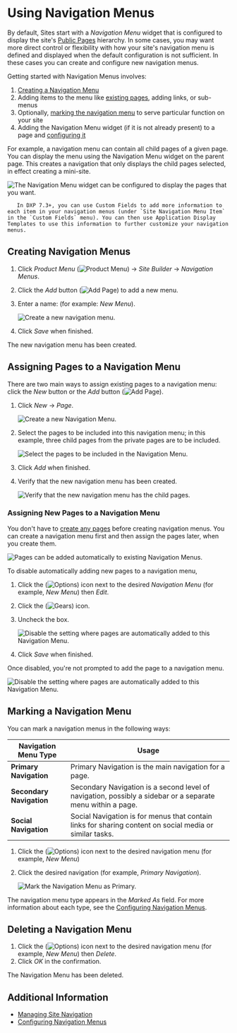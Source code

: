 # Using Navigation Menus

By default, Sites start with a _Navigation Menu_ widget that is configured to display the site's [Public Pages](../creating-pages/understanding-pages/understanding-pages.md) hierarchy. In some cases, you may want more direct control or flexibility with how your site's navigation menu is defined and displayed when the default configuration is not sufficient. In these cases you can create and configure new navigation menus.

Getting started with Navigation Menus involves:

1. [Creating a Navigation Menu](#creating-navigation-menus)
1. Adding items to the menu like [existing pages](#assigning-pages-to-a-navigation-menu), adding links, or sub-menus
1. Optionally, [marking the navigation menu](#marking-a-navigation-menu) to serve particular function on your site
1. Adding the Navigation Menu widget (if it is not already present) to a page and [configuring it](./configuring-navigation-menus.md)

For example, a navigation menu can contain all child pages of a given page. You can display the menu using the Navigation Menu widget on the parent page. This creates a navigation that only displays the child pages selected, in effect creating a mini-site.

![The Navigation Menu widget can be configured to display the pages that you want.](./using-navigation-menus/images/09.png)

```tip::
   In DXP 7.3+, you can use Custom Fields to add more information to each item in your navigation menus (under `Site Navigation Menu Item` in the `Custom Fields` menu). You can then use Application Display Templates to use this information to further customize your navigation menus.
```
<!-- Add links to this annotation for Custom Fields and ADTs when available. -->

## Creating Navigation Menus

1. Click _Product Menu_ (![Product Menu](../../images/icon-product-menu.png)) &rarr; _Site Builder_ &rarr; _Navigation Menus_.
1. Click the _Add_ button (![Add Page](../../images/icon-add.png)) to add a new menu.
1. Enter a name: (for example: _New Menu_).

    ![Create a new navigation menu.](./using-navigation-menus/images/01.png)

1. Click _Save_ when finished.

The new navigation menu has been created.

## Assigning Pages to a Navigation Menu

There are two main ways to assign existing pages to a navigation menu: click the _New_ button or the _Add_ button (![Add Page](../../images/icon-add.png)).

1. Click _New_ &rarr; _Page_.

    ![Create a new Navigation Menu.](./using-navigation-menus/images/02.png)

1. Select the pages to be included into this navigation menu; in this example, three child pages from the private pages are to be included.

    ![Select the pages to be included in the Navigation Menu.](./using-navigation-menus/images/03.png)

1. Click _Add_ when finished.
1. Verify that the new navigation menu has been created.

    ![Verify that the new navigation menu has the child pages.](./using-navigation-menus/images/04.png)

### Assigning New Pages to a Navigation Menu

You don't have to [create any pages](../creating-pages/adding-pages/adding-a-page-to-a-site.md) before creating navigation menus. You can create a navigation menu first and then assign the pages later, when you create them. 

![Pages can be added automatically to existing Navigation Menus.](./using-navigation-menus/images/06.png)

To disable automatically adding new pages to a navigation menu,

1. Click the (![Options](../../images/icon-options.png)) icon next to the desired _Navigation Menu_ (for example, _New Menu_) then _Edit_.
1. Click the (![Gears](../../images/icon-control-menu-gear.png)) icon.
1. Uncheck the box.

    ![Disable the setting where pages are automatically added to this Navigation Menu.](./using-navigation-menus/images/05.png)

1. Click _Save_ when finished.

Once disabled, you're not prompted to add the page to a navigation menu.

![Disable the setting where pages are automatically added to this Navigation Menu.](./using-navigation-menus/images/08.png)

## Marking a Navigation Menu

You can mark a navigation menus in the following ways:

| Navigation Menu Type | Usage |
| --- | --- |
| **Primary Navigation** | Primary Navigation is the main navigation for a page. |
| **Secondary Navigation** | Secondary Navigation is a second level of navigation, possibly a sidebar or a separate menu within a page. |
| **Social Navigation** | Social Navigation is for menus that contain links for sharing content on social media or similar tasks. |

1. Click the (![Options](../../images/icon-options.png)) icon next to the desired navigation menu (for example, _New Menu_)
1. Click the desired navigation (for example, _Primary Navigation_).

   ![Mark the Navigation Menu as Primary.](./using-navigation-menus/images/07.png)

The navigation menu type appears in the _Marked As_ field. For more information about each type, see the [Configuring Navigation Menus](./configuring-navigation-menus.md#navigation-menu).

## Deleting a Navigation Menu

1. Click the (![Options](../../images/icon-options.png)) icon next to the desired navigation menu (for example, _New Menu_) then _Delete_.
1. Click _OK_ in the confirmation.

The Navigation Menu has been deleted.

## Additional Information

* [Managing Site Navigation](./managing-site-navigation.md)
* [Configuring Navigation Menus](./configuring-navigation-menus.md)
